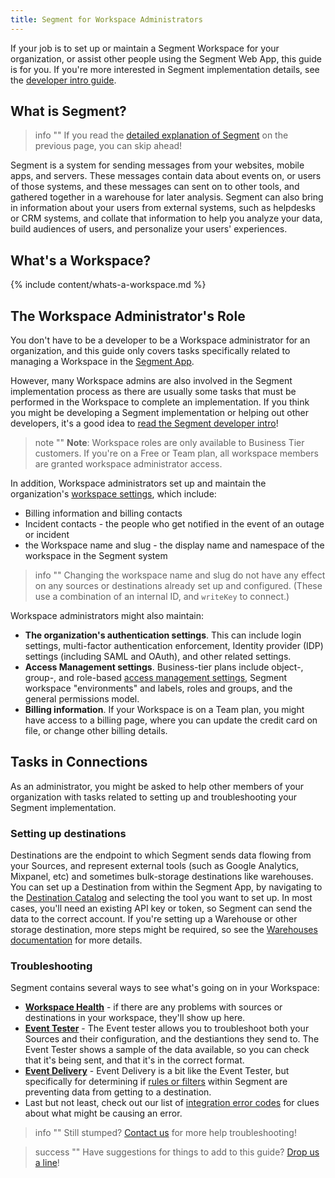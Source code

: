 ```yaml
---
title: Segment for Workspace Administrators
---
```


If your job is to set up or maintain a Segment Workspace for your organization, or assist other people using the Segment Web App, this guide is for you. If you're more interested in Segment implementation details, see the [developer intro guide](/docs/guides/intro-impl/).

## What is Segment?

> info ""
> If you read the [detailed explanation of Segment](/docs/guides/) on the previous page, you can skip ahead!

Segment is a system for sending messages from your websites, mobile apps, and servers. These messages contain data about events on, or users of those systems, and these messages can sent on to other tools, and gathered together in a warehouse for later analysis. Segment can also bring in information about your users from external systems, such as helpdesks or CRM systems, and collate that information to help you analyze your data, build audiences of users, and personalize your users' experiences.

## What's a Workspace?

{% include content/whats-a-workspace.md %}


## The Workspace Administrator's Role

You don't have to be a developer to be a Workspace administrator for an organization, and this guide only covers tasks specifically related to managing a Workspace in the [Segment App](/docs/segment-app/).

However, many Workspace admins are also involved in the Segment implementation process as there are usually some tasks that must be performed in the Workspace to complete an implementation. If you think you might be developing a Segment implementation or helping out other developers, it's a good idea to [read the Segment developer intro](/docs/guides/intro-impl/)!

> note ""
> **Note**: Workspace roles are only available to Business Tier customers. If you're on a Free or Team plan, all workspace members are granted workspace administrator access.

In addition, Workspace administrators set up and maintain the organization's [workspace settings](https://app.segment.com/goto-my-workspace/settings/), which include:
- Billing information and billing contacts
- Incident contacts - the people who get notified in the event of an outage or incident
- the Workspace name and slug - the display name and namespace of the workspace in the Segment system

> info ""
> Changing the workspace name and slug do not have any effect on any sources or destinations already set up and configured. (These use a combination of an internal ID, and `writeKey` to connect.)

Workspace administrators might also maintain:
- **The organization's authentication settings**. This can include login settings, multi-factor authentication enforcement, Identity provider (IDP) settings (including SAML and OAuth), and other related settings.
- **Access Management settings**. Business-tier plans include object-, group-, and role-based [access management settings](/docs/segment-app/iam/), Segment workspace "environments" and labels, roles and groups, and the general permissions model.
- **Billing information**. If your Workspace is on a Team plan, you might have access to a billing page, where you can update the credit card on file, or change other billing details.


## Tasks in Connections

As an administrator, you might be asked to help other members of your organization with tasks related to setting up and troubleshooting your Segment implementation.

### Setting up destinations

Destinations are the endpoint to which Segment sends data flowing from your Sources, and represent external tools (such as Google Analytics, Mixpanel, etc) and sometimes bulk-storage destinations like warehouses. You can set up a Destination from within the Segment App, by navigating to the [Destination Catalog](https://app.segment.com/goto-my-workspace/destinations/catalog) and selecting the tool you want to set up. In most cases, you'll need an existing API key or token, so Segment can send the data to the correct account. If you're setting up a Warehouse or other storage destination, more steps might be required, so see the [Warehouses documentation](/docs/connections/warehouses/) for more details.

### Troubleshooting

Segment contains several ways to see what's going on in your Workspace:

- **[Workspace Health](https://app.segment.com/goto-my-workspace/integration-health/)** - if there are any problems with sources or destinations in your workspace, they'll show up here.
- **[Event Tester](/docs/connections/test-connections/)** - The Event tester allows you to troubleshoot both your Sources and their configuration, and the destiantions they send to. The Event Tester shows a sample of the data available, so you can check that it's being sent, and that it's in the correct format.
- **[Event Delivery](/docs/connections/event-delivery/)** - Event Delivery is a bit like the Event Tester, but specifically for determining if [rules or filters](/docs/guides/filtering-data/) within Segment are preventing data from getting to a destination.
- Last but not least, check out our list of [integration error codes](/docs/connections/integration_error_codes/) for clues about what might be causing an error.

> info ""
> Still stumped? [Contact us](segment.com/help/contact/) for more help troubleshooting!


<!-- TODO
warehouses, sync, replay

## Premium feature tasks

personas spaces, workspaces
protocols setup and maintenance
Privacy monitoring
-->
> success ""
> Have suggestions for things to add to this guide? [Drop us a line](mailto:docs-feedback@segment.com?subject=Segment%20Admin%20guide%20Suggestion)!
